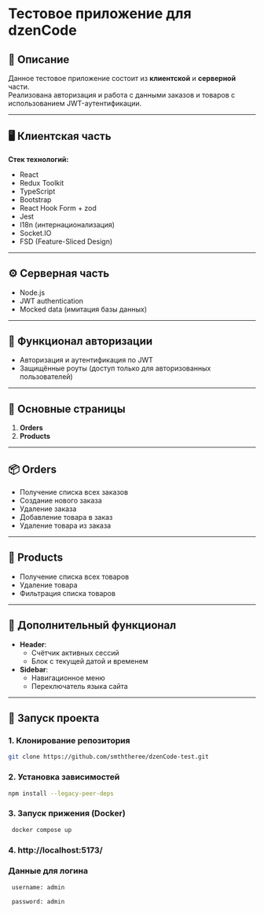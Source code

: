 # Тестовое приложение для dzenCode

## 📌 Описание

Данное тестовое приложение состоит из **клиентской** и **серверной** части.  
Реализована авторизация и работа с данными заказов и товаров с использованием JWT-аутентификации.

---

## 🖥️ Клиентская часть

**Стек технологий:**

- React
- Redux Toolkit
- TypeScript
- Bootstrap
- React Hook Form + zod
- Jest
- I18n (интернационализация)
- Socket.IO
- FSD (Feature-Sliced Design)

---

## ⚙️ Серверная часть

- Node.js
- JWT authentication
- Mocked data (имитация базы данных)

---

## 🔐 Функционал авторизации

- Авторизация и аутентификация по JWT
- Защищённые роуты (доступ только для авторизованных пользователей)

---

## 📄 Основные страницы

1. **Orders**
2. **Products**

---

## 📦 Orders

- Получение списка всех заказов
- Создание нового заказа
- Удаление заказа
- Добавление товара в заказ
- Удаление товара из заказа

---

## 🛒 Products

- Получение списка всех товаров
- Удаление товара
- Фильтрация списка товаров

---

## 🧭 Дополнительный функционал

- **Header**:
  - Счётчик активных сессий
  - Блок с текущей датой и временем
- **Sidebar**:
  - Навигационное меню
  - Переключатель языка сайта

---

## 🚀 Запуск проекта

### 1. Клонирование репозитория

```bash
git clone https://github.com/smththeree/dzenCode-test.git
```

### 2. Установка зависимостей

```bash
npm install --legacy-peer-deps

```

### 3. Запуск прижения (Docker)

```bash
 docker compose up
```

### 4. http://localhost:5173/

### Данные для логина

```bash
 username: admin
```

```bash
 password: admin
```
